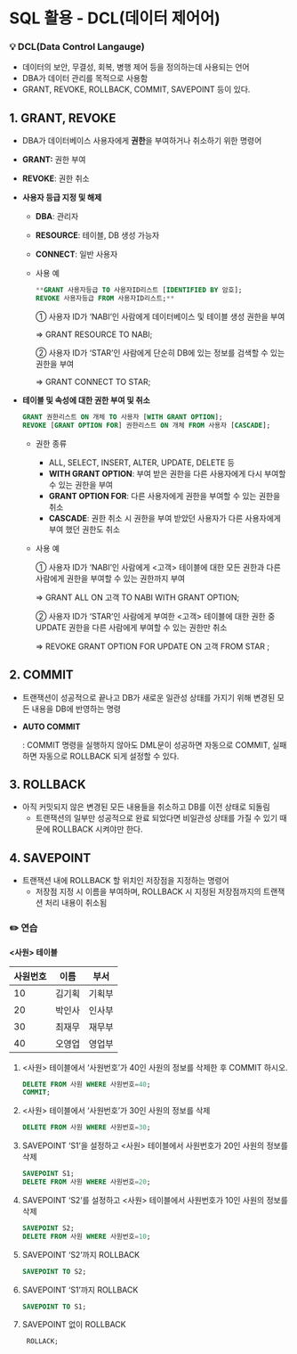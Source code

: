 # SQL 활용 - DCL(데이터 제어어)

### 💡 DCL(Data Control Langauge)

- 데이터의 보안, 무결성, 회복, 병행 제어 등을 정의하는데 사용되는 언어
- DBA가 데이터 관리를 목적으로 사용함
- GRANT, REVOKE, ROLLBACK, COMMIT, SAVEPOINT 등이 있다.

## 1. GRANT, REVOKE

- DBA가 데이터베이스 사용자에게 **권한**을 부여하거나 취소하기 위한 명령어
- **GRANT:** 권한 부여
- **REVOKE**: 권한 취소
- **사용자 등급 지정 및 해제**
    - **DBA**: 관리자
    - **RESOURCE**: 테이블, DB 생성 가능자
    - **CONNECT**: 일반 사용자
    - 사용 예
        
        ```sql
        **GRANT 사용자등급 TO 사용자ID리스트 [IDENTIFIED BY 암호];
        REVOKE 사용자등급 FROM 사용자ID리스트;**
        ```
        
        ① 사용자 ID가 ‘NABI’인 사람에게 데이터베이스 및 테이블 생성 권한을 부여
        
        ⇒ GRANT RESOURCE TO NABI;
        
        ② 사용자 ID가 ‘STAR’인 사람에게 단순히 DB에 있는 정보를 검색할 수 있는 권한을 부여
        
        ⇒ GRANT CONNECT TO STAR;
        
- **테이블 및 속성에 대한 권한 부여 및 취소**
    
    ```sql
    GRANT 권한리스트 ON 개체 TO 사용자 [WITH GRANT OPTION];
    REVOKE [GRANT OPTION FOR] 권한리스트 ON 개체 FROM 사용자 [CASCADE];
    ```
    
    - 권한 종류
        - ALL, SELECT, INSERT, ALTER, UPDATE, DELETE 등
        - **WITH GRANT OPTION**: 부여 받은 권한을 다른 사용자에게 다시 부여할 수 있는 권한을 부여
        - **GRANT OPTION FOR**: 다른 사용자에게 권한을 부여할 수 있는 권한을 취소
        - **CASCADE**: 권한 취소 시 권한을 부여 받았던 사용자가 다른 사용자에게 부여 했던 권한도 취소
    - 사용 예
        
        ① 사용자 ID가 ‘NABI’인 사람에게 <고객> 테이블에 대한 모든 권한과 다른 사람에게 권한을 부여할 수 있는 권한까지 부여
        
        ⇒ GRANT ALL ON 고객 TO NABI WITH GRANT OPTION;
        
        ② 사용자 ID가 ‘STAR’인 사람에게 부여한 <고객> 테이블에 대한 권한 중 UPDATE 권한을 다른 사람에게 부여할 수 있는 권한만 취소
        
        ⇒ REVOKE GRANT OPTION FOR UPDATE ON 고객 FROM STAR ;
        
    

## 2. COMMIT

- 트랜잭션이 성공적으로 끝나고 DB가 새로운 일관성 상태를 가지기 위해 변경된 모든 내용을 DB에 반영하는 명령
- **AUTO COMMIT**
    
    : COMMIT 명령을 실행하지 않아도 DML문이 성공하면 자동으로 COMMIT, 실패하면 자동으로 ROLLBACK 되게 설정할 수 있다.
    

## 3. ROLLBACK

- 아직 커밋되지 않은 변경된 모든 내용들을 취소하고 DB를 이전 상태로 되돌림
    - 트랜잭션의 일부만 성공적으로 완료 되었다면 비일관성 상태를 가질 수 있기 때문에 ROLLBACK 시켜야만 한다.

## 4. SAVEPOINT

- 트랜잭션 내에 ROLLBACK 할 위치인 저장점을 지정하는 명령어
    - 저장점 지정 시 이름을 부여하며, ROLLBACK 시 지정된 저장점까지의 트랜잭션 처리 내용이 취소됨

### ✏️ 연습

**<사원> 테이블**

| 사원번호 | 이름 | 부서 |
| --- | --- | --- |
| 10 | 김기획 | 기획부  |
| 20 | 박인사 | 인사부 |
| 30 | 최재무 | 재무부 |
| 40 | 오영업 | 영업부 |
1. <사원> 테이블에서 ‘사원번호’가 40인 사원의 정보를 삭제한 후 COMMIT 하시오.
    
    ```sql
    DELETE FROM 사원 WHERE 사원번호=40;
    COMMIT;
    ```
    

1. <사원> 테이블에서 ‘사원번호’가 30인 사원의 정보를 삭제
    
    ```sql
    DELETE FROM 사원 WHERE 사원번호=30;
    ```
    

1. SAVEPOINT ‘S1’을 설정하고 <사원> 테이블에서 사원번호가 20인 사원의 정보를 삭제
    
    ```sql
    SAVEPOINT S1;
    DELETE FROM 사원 WHERE 사원번호=20;
    ```
    
2. SAVEPOINT ‘S2’를 설정하고 <사원> 테이블에서 사원번호가 10인 사원의 정보를 삭제
    
    ```sql
    SAVEPOINT S2;
    DELETE FROM 사원 WHERE 사원번호=10;
    ```
    

1. SAVEPOINT ‘S2’까지 ROLLBACK
    
    ```sql
    SAVEPOINT TO S2;
    ```
    
2. SAVEPOINT ‘S1’까지 ROLLBACK
    
    ```sql
    SAVEPOINT TO S1;
    ```
    
3. SAVEPOINT 없이 ROLLBACK
    
    ```sql
     ROLLACK;
    ```